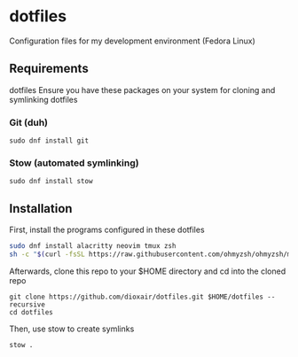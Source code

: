 # dotfiles

Configuration files for my development environment (Fedora Linux)

## Requirements
dotfiles
Ensure you have these packages on your system for cloning and symlinking dotfiles

### Git (duh)

```
sudo dnf install git
```

### Stow (automated symlinking)

```
sudo dnf install stow
```

## Installation

First, install the programs configured in these dotfiles

```bash
sudo dnf install alacritty neovim tmux zsh
sh -c "$(curl -fsSL https://raw.githubusercontent.com/ohmyzsh/ohmyzsh/master/tools/install.sh)" && rm -rf ~/.oh-my-zsh # Oh My Zsh
```

Afterwards, clone this repo to your $HOME directory and cd into the cloned repo

```
git clone https://github.com/dioxair/dotfiles.git $HOME/dotfiles --recursive
cd dotfiles
```

Then, use stow to create symlinks

```
stow .
```
